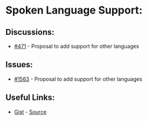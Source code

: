 [gist]:https://gist.github.com/anonhostpi/97d4bb3e9535c92b8173fae704b76264#file-_topics-0013-lang-0002-spoken-md
[source]:https://github.com/anonhostpi/AUTOGPT.TRACKERS/blob/main/TOPICS/0013.LANG/0002.SPOKEN.md
# Spoken Language Support:
## Discussions:
- [#471][471] - Proposal to add support for other languages

## Issues:
- [#1563][1563] - Proposal to add support for other languages

## Useful Links:
- [Gist][gist] - [Source][source]

[471]:https://github.com/Significant-Gravitas/Auto-GPT/issues/471
[1563]:https://github.com/Significant-Gravitas/Auto-GPT/issues/1563